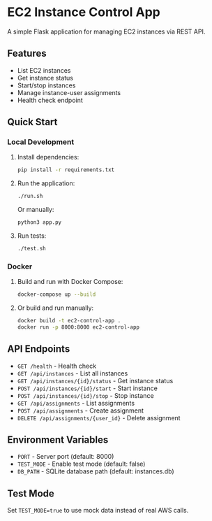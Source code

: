 # EC2 Instance Control App

A simple Flask application for managing EC2 instances via REST API.

## Features

- List EC2 instances
- Get instance status
- Start/stop instances
- Manage instance-user assignments
- Health check endpoint

## Quick Start

### Local Development

1. Install dependencies:
   ```bash
   pip install -r requirements.txt
   ```

2. Run the application:
   ```bash
   ./run.sh
   ```
   Or manually:
   ```bash
   python3 app.py
   ```

3. Run tests:
   ```bash
   ./test.sh
   ```

### Docker

1. Build and run with Docker Compose:
   ```bash
   docker-compose up --build
   ```

2. Or build and run manually:
   ```bash
   docker build -t ec2-control-app .
   docker run -p 8000:8000 ec2-control-app
   ```

## API Endpoints

- `GET /health` - Health check
- `GET /api/instances` - List all instances
- `GET /api/instances/{id}/status` - Get instance status
- `POST /api/instances/{id}/start` - Start instance
- `POST /api/instances/{id}/stop` - Stop instance
- `GET /api/assignments` - List assignments
- `POST /api/assignments` - Create assignment
- `DELETE /api/assignments/{user_id}` - Delete assignment

## Environment Variables

- `PORT` - Server port (default: 8000)
- `TEST_MODE` - Enable test mode (default: false)
- `DB_PATH` - SQLite database path (default: instances.db)

## Test Mode

Set `TEST_MODE=true` to use mock data instead of real AWS calls. 